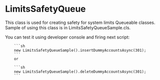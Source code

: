 # LimitsSafetyQueue
        
This class is used for creating safety for system limits Queueable classes.
Sample of using this class is in LimitsSafetyQueueSample.cls.

You can test it using developer console and firing next script:

        ```sh
        new LimitsSafetyQueueSample().insertDummyAccountsAsync(301);
        ```
        or 
        
        ```sh
        new LimitsSafetyQueueSample().deleteDummyAccountsAsync(301);
        ```
